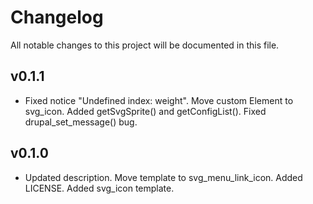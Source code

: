 # Changelog

All notable changes to this project will be documented in this file.

## v0.1.1

- Fixed notice "Undefined index: weight". Move custom Element to svg_icon. 
Added getSvgSprite() and getConfigList(). Fixed drupal_set_message() bug.

## v0.1.0

- Updated description. Move template to svg_menu_link_icon. Added LICENSE. 
Added svg_icon template.
